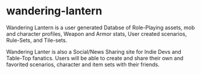 # wandering-lantern

Wandering Lantern is a user generated Databse of Role-Playing assets, mob and character profiles, Weapon and Armor stats, User created scenarios, Rule-Sets, and Tile-sets. 

Wandering Lanter is also a Social/News Sharing site for Indie Devs and Table-Top fanatics. 
Users will be able to create and share their own and favorited scenarios, character and item sets with their friends. 


